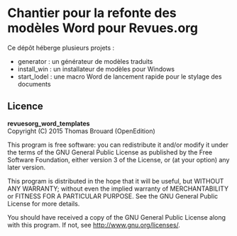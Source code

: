 # Chantier pour la refonte des modèles Word pour Revues.org

Ce dépôt héberge plusieurs projets :

* generator : un générateur de modèles traduits 
* install_win : un installateur de modèles pour Windows
* start_lodel : une macro Word de lancement rapide pour le stylage des documents

## Licence

**revuesorg\_word\_templates**  
Copyright (C) 2015 Thomas Brouard (OpenEdition)

This program is free software: you can redistribute it and/or modify
it under the terms of the GNU General Public License as published by
the Free Software Foundation, either version 3 of the License, or
(at your option) any later version.

This program is distributed in the hope that it will be useful,
but WITHOUT ANY WARRANTY; without even the implied warranty of
MERCHANTABILITY or FITNESS FOR A PARTICULAR PURPOSE.  See the
GNU General Public License for more details.

You should have received a copy of the GNU General Public License
along with this program.  If not, see <http://www.gnu.org/licenses/>.